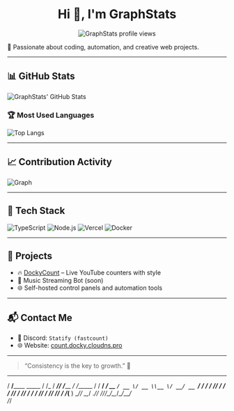 <h1 align="center">Hi 👋, I'm GraphStats</h1>
<p align="center">
  <img src="https://komarev.com/ghpvc/?username=graphstats&label=Profile%20views&color=ff9100&style=flat" alt="GraphStats profile views" />
</p>

🎯 Passionate about coding, automation, and creative web projects.


---

## 📊 GitHub Stats

![GraphStats' GitHub Stats](https://github-readme-stats.vercel.app/api?username=graphstats&show_icons=true&theme=react&hide_border=true)

### 🏆 Most Used Languages

![Top Langs](https://github-readme-stats.vercel.app/api/top-langs/?username=graphstats&layout=compact&theme=react&hide_border=true)

---

## 📈 Contribution Activity

![Graph](https://github-activity-graph.vercel.app/graph?username=graphstats&theme=react-dark&area=true&hide_border=true)

---

## 🧰 Tech Stack

![TypeScript](https://img.shields.io/badge/-TypeScript-3178C6?style=flat&logo=typescript&logoColor=white)
![Node.js](https://img.shields.io/badge/-Node.js-339933?style=flat&logo=node.js&logoColor=white)
![Vercel](https://img.shields.io/badge/-Vercel-000000?style=flat&logo=vercel)
![Docker](https://img.shields.io/badge/-Docker-2496ED?style=flat&logo=docker&logoColor=white)

---

## 🚀 Projects

- 🔥 [DockyCount](https://fastcount.vercel.app) – Live YouTube counters with style
- 🎵 Music Streaming Bot (soon)
- 🌐 Self-hosted control panels and automation tools

---

## 📬 Contact Me

- 💬 Discord: `Statify (fastcount)`
- 🌐 Website: [count.docky.cloudns.pro](https://count.docky.cloudns.pro)

---

> “Consistency is the key to growth.” 🚀

   ______                 __   _____ __        __      
  / ____/________ _____  / /_ / ___// /_____ _/ /______
 / / __/ ___/ __ `/ __ \/ __ \\__ \/ __/ __ `/ __/ ___/
/ /_/ / /  / /_/ / /_/ / / / /__/ / /_/ /_/ / /_(__  ) 
\____/_/   \__,_/ .___/_/ /_/____/\__/\__,_/\__/____/  
               /_/                                     
